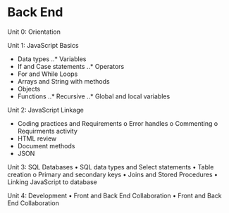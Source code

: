 # Back End
Unit 0: Orientation

Unit 1: JavaScript Basics
  *	Data types
   ..*	Variables
  *	If and Case statements
    ..*	Operators
  *	For and While Loops
  *	Arrays and String with methods
  *	Objects
  *	Functions
    ..*	Recursive
    ..*	Global and local variables

Unit 2: JavaScript Linkage 
  *	Coding practices and Requirements
    o	Error handles
    o Commenting
    o	Requirments activity
  *	HTML review
  *	Document methods
  *	JSON

Unit 3: SQL Databases
  •	SQL data types and Select statements
  •	Table creation
    o	Primary and secondary keys
  •	Joins and Stored Procedures
  •	Linking JavaScript to database

Unit 4: Development
  •	Front and Back End Collaboration
  •	Front and Back End Collaboration
